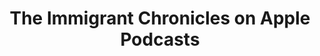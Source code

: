 ---
layout: redirect
title: The Immigrant Chronicles on Apple Podcasts
permalink: /apple-podcasts
redirect_page: https://podcasts.apple.com/us/podcast/coach-rye-micropods/id1471231521?uo=4
---